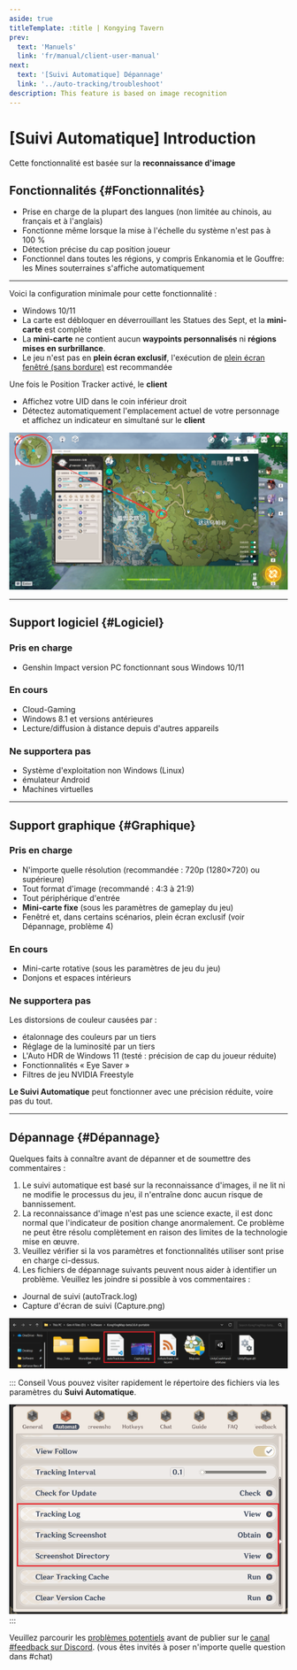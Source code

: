 ```yaml
---
aside: true
titleTemplate: :title | Kongying Tavern
prev:
  text: 'Manuels'
  link: 'fr/manual/client-user-manual'
next:
  text: '[Suivi Automatique] Dépannage'
  link: '../auto-tracking/troubleshoot'
description: This feature is based on image recognition
---
```


[文：【自动更新】没有反应]: # 'https://support.qq.com/products/321980/faqs/102055'
[#]: # '仅 capabilities 内容来自原文，其余来自申讨反馈群群文件 位置追踪问题排查.docx 。'

# [Suivi Automatique] Introduction

Cette fonctionnalité est basée sur la **reconnaissance d'image**

## Fonctionnalités {#Fonctionnalités}

- Prise en charge de la plupart des langues (non limitée au chinois, au français et à l'anglais)
- Fonctionne même lorsque la mise à l'échelle du système n'est pas à 100 %
- Détection précise du cap position joueur
- Fonctionnel dans toutes les régions, y compris Enkanomia et le Gouffre: les Mines souterraines s'affiche automatiquement

---

Voici la configuration minimale pour cette fonctionnalité :

- Windows 10/11
- La carte est débloquer en déverrouillant les Statues des Sept, et la **mini-carte** est complète
- La **mini-carte** ne contient aucun **waypoints personnalisés** ni **régions mises en surbrillance**.
- Le jeu n'est pas en **plein écran exclusif**, l'exécution de [plein écran fenêtré (sans bordure)](../overlay-mode/fullscreen-windowed/launching.md) est recommandée

Une fois le Position Tracker activé, le **client**

- Affichez votre UID dans le coin inférieur droit
- Détectez automatiquement l'emplacement actuel de votre personnage et affichez un indicateur en simultané sur le **client**

![](/imgs/fr/manual/auto-tracking/autotrackingegaged.png)

---

[见：位置追踪问题排查.docx]: # '以下为 位置追踪支持列表： 内容'

## Support logiciel {#Logiciel}

### Pris en charge

- Genshin Impact version PC fonctionnant sous Windows 10/11

### En cours

- Cloud-Gaming
- Windows 8.1 et versions antérieures
- Lecture/diffusion à distance depuis d'autres appareils

### Ne supportera pas

- Système d'exploitation non Windows (Linux)
- émulateur Android
- Machines virtuelles

---

## Support graphique {#Graphique}

### Pris en charge

- N'importe quelle résolution (recommandée : 720p (1280×720) ou supérieure)
- Tout format d'image (recommandé : 4:3 à 21:9)
- Tout périphérique d'entrée
- **Mini-carte fixe** (sous les paramètres de gameplay du jeu)
- Fenêtré et, dans certains scénarios, plein écran exclusif (voir Dépannage, problème 4)

### En cours

- Mini-carte rotative (sous les paramètres de jeu du jeu)
- Donjons et espaces intérieurs

### Ne supportera pas

Les distorsions de couleur causées par :

- étalonnage des couleurs par un tiers
- Réglage de la luminosité par un tiers
- L'Auto HDR de Windows 11 (testé : précision de cap du joueur réduite)
- Fonctionnalités « Eye Saver »
- Filtres de jeu NVIDIA Freestyle

**Le Suivi Automatique** peut fonctionner avec une précision réduite, voire pas du tout.

---

[见：位置追踪问题排查.docx]: # '以下为 反馈问题前你需要知道的： 内容'

## Dépannage {#Dépannage}

Quelques faits à connaître avant de dépanner et de soumettre des commentaires :

1. Le suivi automatique est basé sur la reconnaissance d'images, il ne lit ni ne modifie le processus du jeu, il n'entraîne donc aucun risque de bannissement.
2. La reconnaissance d'image n'est pas une science exacte, il est donc normal que l'indicateur de position change anormalement. Ce problème ne peut être résolu complètement en raison des limites de la technologie mise en œuvre.
3. Veuillez vérifier si la vos paramètres et fonctionnalités utiliser sont prise en charge ci-dessus.
4. Les fichiers de dépannage suivants peuvent nous aider à identifier un problème. Veuillez les joindre si possible à vos commentaires :
- Journal de suivi (autoTrack.log)
- Capture d'écran de suivi (Capture.png)

![](/imgs/fr/manual/auto-tracking/7.png)

::: Conseil
Vous pouvez visiter rapidement le répertoire des fichiers via les paramètres du **Suivi Automatique**.

![](/imgs/fr/manual/auto-tracking/2.png)
:::

[反馈方式]: # '最适合目标语言用户的反馈方式'

Veuillez parcourir les [problèmes potentiels](./troubleshoot.md) avant de publier sur le [canal #feedback sur Discord](https://discord.gg/8wgttNDwse). (vous êtes invités à poser n'importe quelle question dans #chat)
